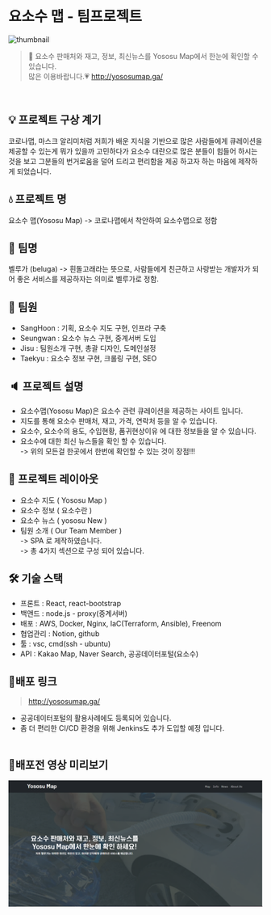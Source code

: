 # 요소수 맵 - 팀프로젝트
![thumbnail](https://user-images.githubusercontent.com/48710889/144761063-ebe2db90-6ba5-417e-be81-655def93dc30.PNG)


>📢 요소수 판매처와 재고, 정보, 최신뉴스를 Yososu Map에서 한눈에 확인할 수 있습니다. <br>많은 이용바랍니다.💗 http://yososumap.ga/

<br>

## 💡 프로젝트 구상 계기
코로나맵, 마스크 알리미처럼 저희가 배운 지식을 기반으로 많은 사람들에게 큐레이션을 제공할 수 있는게 뭐가 있을까 고민하다가 요소수 대란으로 많은 분들이 힘들어 하시는것을 보고 그분들의 번거로움을 덜어 드리고 편리함을 제공 하고자 하는 마음에 제작하게 되었습니다.


## 💧 프로젝트 명
요소수 맵(Yososu Map)
-> 코로나맵에서 착안하여 요소수맵으로 정함


## 🐬 팀명
벨루가 (beluga)
-> 흰돌고래라는 뜻으로, 사람들에게 친근하고 사랑받는 개발자가 되어 좋은 서비스를 제공하자는 의미로 벨루가로 정함.


## 👥 팀원
- SangHoon : 기획, 요소수 지도 구현, 인프라 구축
- Seungwan : 요소수 뉴스 구현, 중계서버 도입
- Jisu : 팀원소개 구현, 총괄 디자인, 도메인설정
- Taekyu : 요소수 정보 구현, 크롤링 구현, SEO


## 🔈 프로젝트 설명
- 요소수맵(Yososu Map)은 요소수 관련 큐레이션을 제공하는 사이트 입니다.
- 지도를 통해 요소수 판매처, 재고, 가격, 연락처 등을 알 수 있습니다.
- 요소수, 요소수의 용도, 수입현황, 품귀현상이유 에 대한 정보들을 알 수 있습니다.
- 요소수에 대한 최신 뉴스들을 확인 할 수 있습니다.<br>
-> 위의 모든걸 한곳에서 한번에 확인할 수 있는 것이 장점!!!


## 📑 프로젝트 레이아웃
- 요소수 지도 ( Yososu Map )
- 요소수 정보 ( 요소수란 )
- 요소수 뉴스 ( yososu New )
- 팀원 소개 ( Our Team Member )<br>
-> SPA 로 제작하였습니다.<br>
-> 총 4가지 섹션으로 구성 되어 있습니다.


## 🛠 기술 스택
- 프론트 : React, react-bootstrap
- 백앤드 : node.js - proxy(중계서버)
- 배포 : AWS, Docker, Nginx, IaC(Terraform, Ansible), Freenom
- 협업관리 : Notion, github
- 툴 : vsc, cmd(ssh - ubuntu)
- API : Kakao Map, Naver Search, 공공데이터포털(요소수)


## 📡배포 링크
> http://yososumap.ga/

- 공공데이터포털의 활용사례에도 등록되어 있습니다.
- 좀 더 편리한 CI/CD 환경을 위해 Jenkins도 추가 도입할 예정 입니다.
<br><br>

## 💎배포전 영상 미리보기
[![Video Label](./Front/yososu_map/public/thumbnail.PNG)](https://youtu.be/x6R2NDhTmdM)